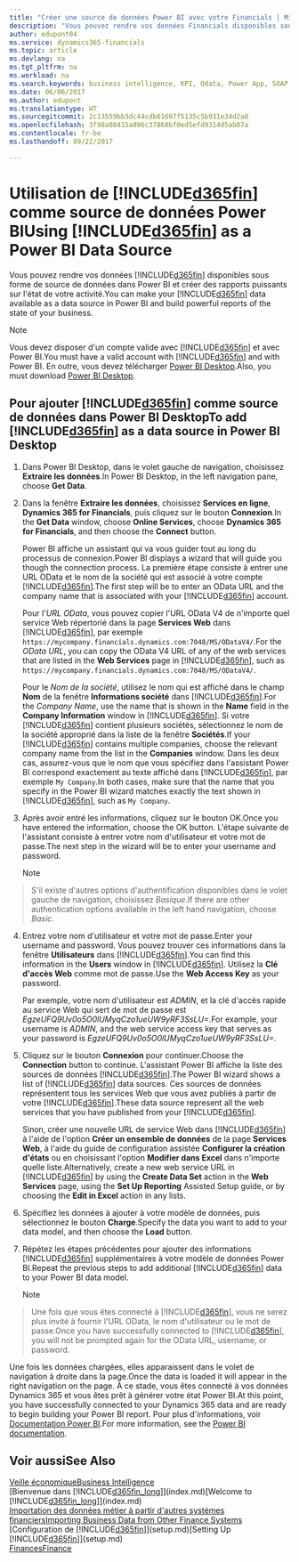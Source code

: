 ```yaml
---
title: "Créer une source de données Power BI avec votre Financials | Microsoft Docs"
description: "Vous pouvez rendre vos données Financials disponibles sous forme de source de données dans Power BI et créer des rapports puissants sur l'état de votre activité."
author: edupont04
ms.service: dynamics365-financials
ms.topic: article
ms.devlang: na
ms.tgt_pltfrm: na
ms.workload: na
ms.search.keywords: business intelligence, KPI, Odata, Power App, SOAP, analysis
ms.date: 06/06/2017
ms.author: edupont
ms.translationtype: HT
ms.sourcegitcommit: 2c13559bb3dc44cdb61697f5135c5b931e34d2a8
ms.openlocfilehash: 3f98a08415a896c37868bf0ed5efd9314d5ab07a
ms.contentlocale: fr-be
ms.lasthandoff: 09/22/2017

---
```

# <a name="using-included365finincludesd365finmdmd-as-a-power-bi-data-source"></a><span data-ttu-id="c46a8-103">Utilisation de [!INCLUDE[d365fin](includes/d365fin_md.md)] comme source de données Power BI</span><span class="sxs-lookup"><span data-stu-id="c46a8-103">Using [!INCLUDE[d365fin](includes/d365fin_md.md)] as a Power BI Data Source</span></span>
<span data-ttu-id="c46a8-104">Vous pouvez rendre vos données [!INCLUDE[d365fin](includes/d365fin_md.md)] disponibles sous forme de source de données dans Power BI et créer des rapports puissants sur l'état de votre activité.</span><span class="sxs-lookup"><span data-stu-id="c46a8-104">You can make your [!INCLUDE[d365fin](includes/d365fin_md.md)] data available as a data source in Power BI and build powerful reports of the state of your business.</span></span>  

> [!NOTE]  
>   <span data-ttu-id="c46a8-105">Vous devez disposer d'un compte valide avec [!INCLUDE[d365fin](includes/d365fin_md.md)] et avec Power BI.</span><span class="sxs-lookup"><span data-stu-id="c46a8-105">You must have a valid account with [!INCLUDE[d365fin](includes/d365fin_md.md)] and with Power BI.</span></span> <span data-ttu-id="c46a8-106">En outre, vous devez télécharger [Power BI Desktop](https://powerbi.microsoft.com/en-us/desktop/).</span><span class="sxs-lookup"><span data-stu-id="c46a8-106">Also, you must download [Power BI Desktop](https://powerbi.microsoft.com/en-us/desktop/).</span></span>  

## <a name="to-add-included365finincludesd365finmdmd-as-a-data-source-in-power-bi-desktop"></a><span data-ttu-id="c46a8-107">Pour ajouter [!INCLUDE[d365fin](includes/d365fin_md.md)] comme source de données dans Power BI Desktop</span><span class="sxs-lookup"><span data-stu-id="c46a8-107">To add [!INCLUDE[d365fin](includes/d365fin_md.md)] as a data source in Power BI Desktop</span></span>
1. <span data-ttu-id="c46a8-108">Dans Power BI Desktop, dans le volet gauche de navigation, choisissez **Extraire les données**.</span><span class="sxs-lookup"><span data-stu-id="c46a8-108">In Power BI Desktop, in the left navigation pane, choose **Get Data**.</span></span>
2. <span data-ttu-id="c46a8-109">Dans la fenêtre **Extraire les données**, choisissez **Services en ligne**, **Dynamics 365 for Financials**, puis cliquez sur le bouton **Connexion**.</span><span class="sxs-lookup"><span data-stu-id="c46a8-109">In the **Get Data** window, choose **Online Services**, choose **Dynamics 365 for Financials**, and then choose the **Connect** button.</span></span>

   <span data-ttu-id="c46a8-110">Power BI affiche un assistant qui va vous guider tout au long du processus de connexion.</span><span class="sxs-lookup"><span data-stu-id="c46a8-110">Power BI displays a wizard that will guide you though the connection process.</span></span> <span data-ttu-id="c46a8-111">La première étape consiste à entrer une URL OData et le nom de la société qui est associé à votre compte [!INCLUDE[d365fin](includes/d365fin_md.md)].</span><span class="sxs-lookup"><span data-stu-id="c46a8-111">The first step will be to enter an OData URL and the company name that is associated with your [!INCLUDE[d365fin](includes/d365fin_md.md)] account.</span></span>  

   <span data-ttu-id="c46a8-112">Pour l'*URL OData*, vous pouvez copier l'URL OData V4 de n'importe quel service Web répertorié dans la page **Services Web** dans [!INCLUDE[d365fin](includes/d365fin_md.md)], par exemple `https://mycompany.financials.dynamics.com:7048/MS/ODataV4/`.</span><span class="sxs-lookup"><span data-stu-id="c46a8-112">For the *OData URL*, you can copy the OData V4 URL of any of the web services that are listed in the **Web Services** page in [!INCLUDE[d365fin](includes/d365fin_md.md)], such as `https://mycompany.financials.dynamics.com:7048/MS/ODataV4/`.</span></span>  

   <span data-ttu-id="c46a8-113">Pour le *Nom de la société*, utilisez le nom qui est affiché dans le champ **Nom** de la fenêtre **Informations société** dans [!INCLUDE[d365fin](includes/d365fin_md.md)].</span><span class="sxs-lookup"><span data-stu-id="c46a8-113">For the *Company Name*, use the name that is shown in the **Name** field in the **Company Information** window in [!INCLUDE[d365fin](includes/d365fin_md.md)].</span></span> <span data-ttu-id="c46a8-114">Si votre [!INCLUDE[d365fin](includes/d365fin_md.md)] contient plusieurs sociétés, sélectionnez le nom de la société approprié dans la liste de la fenêtre **Sociétés**.</span><span class="sxs-lookup"><span data-stu-id="c46a8-114">If your [!INCLUDE[d365fin](includes/d365fin_md.md)] contains multiple companies, choose the relevant company name from the list in the **Companies** window.</span></span> <span data-ttu-id="c46a8-115">Dans les deux cas, assurez-vous que le nom que vous spécifiez dans l'assistant Power BI correspond exactement au texte affiché dans [!INCLUDE[d365fin](includes/d365fin_md.md)], par exemple `My Company`.</span><span class="sxs-lookup"><span data-stu-id="c46a8-115">In both cases, make sure that the name that you specify in the Power BI wizard matches exactly the text shown in [!INCLUDE[d365fin](includes/d365fin_md.md)], such as `My Company`.</span></span>
3. <span data-ttu-id="c46a8-116">Après avoir entré les informations, cliquez sur le bouton OK.</span><span class="sxs-lookup"><span data-stu-id="c46a8-116">Once you have entered the information, choose the OK button.</span></span> <span data-ttu-id="c46a8-117">L'étape suivante de l'assistant consiste à entrer votre nom d'utilisateur et votre mot de passe.</span><span class="sxs-lookup"><span data-stu-id="c46a8-117">The next step in the wizard will be to enter your username and password.</span></span>

   > [!NOTE]  
>    <span data-ttu-id="c46a8-118">S'il existe d'autres options d'authentification disponibles dans le volet gauche de navigation, choisissez *Basique*.</span><span class="sxs-lookup"><span data-stu-id="c46a8-118">If there are other authentication options available in the left hand navigation, choose *Basic*.</span></span>
4. <span data-ttu-id="c46a8-119">Entrez votre nom d'utilisateur et votre mot de passe.</span><span class="sxs-lookup"><span data-stu-id="c46a8-119">Enter your username and password.</span></span> <span data-ttu-id="c46a8-120">Vous pouvez trouver ces informations dans la fenêtre **Utilisateurs** dans [!INCLUDE[d365fin](includes/d365fin_md.md)].</span><span class="sxs-lookup"><span data-stu-id="c46a8-120">You can find this information in the **Users** window in [!INCLUDE[d365fin](includes/d365fin_md.md)].</span></span> <span data-ttu-id="c46a8-121">Utilisez la **Clé d'accès Web** comme mot de passe.</span><span class="sxs-lookup"><span data-stu-id="c46a8-121">Use the **Web Access Key** as your password.</span></span>

   <span data-ttu-id="c46a8-122">Par exemple, votre nom d'utilisateur est *ADMIN*, et la clé d'accès rapide au service Web qui sert de mot de passe est *EgzeUFQ9Uv0o5O0lUMyqCzo1ueUW9yRF3SsLU=*.</span><span class="sxs-lookup"><span data-stu-id="c46a8-122">For example, your username is *ADMIN*, and the web service access key that serves as your password is *EgzeUFQ9Uv0o5O0lUMyqCzo1ueUW9yRF3SsLU=*.</span></span>
5. <span data-ttu-id="c46a8-123">Cliquez sur le bouton **Connexion** pour continuer.</span><span class="sxs-lookup"><span data-stu-id="c46a8-123">Choose the **Connection** button to continue.</span></span> <span data-ttu-id="c46a8-124">L'assistant Power BI affiche la liste des sources de données [!INCLUDE[d365fin](includes/d365fin_md.md)].</span><span class="sxs-lookup"><span data-stu-id="c46a8-124">The Power BI wizard shows a list of [!INCLUDE[d365fin](includes/d365fin_md.md)] data sources.</span></span> <span data-ttu-id="c46a8-125">Ces sources de données représentent tous les services Web que vous avez publiés à partir de votre [!INCLUDE[d365fin](includes/d365fin_md.md)].</span><span class="sxs-lookup"><span data-stu-id="c46a8-125">These data source represent all the web services that you have published from your [!INCLUDE[d365fin](includes/d365fin_md.md)].</span></span>

   <span data-ttu-id="c46a8-126">Sinon, créer une nouvelle URL de service Web dans [!INCLUDE[d365fin](includes/d365fin_md.md)] à l'aide de l'option **Créer un ensemble de données** de la page **Services Web**, à l'aide du guide de configuration assistée **Configurer la création d'états** ou en choisissant l'option **Modifier dans Excel** dans n'importe quelle liste.</span><span class="sxs-lookup"><span data-stu-id="c46a8-126">Alternatively, create a new web service URL in [!INCLUDE[d365fin](includes/d365fin_md.md)] by using the **Create Data Set** action in the **Web Services** page, using the **Set Up Reporting** Assisted Setup guide, or by choosing the **Edit in Excel** action in any lists.</span></span>

6. <span data-ttu-id="c46a8-127">Spécifiez les données à ajouter à votre modèle de données, puis sélectionnez le bouton **Charge**.</span><span class="sxs-lookup"><span data-stu-id="c46a8-127">Specify the data you want to add to your data model, and then choose the **Load** button.</span></span>
7. <span data-ttu-id="c46a8-128">Répétez les étapes précédentes pour ajouter des informations [!INCLUDE[d365fin](includes/d365fin_md.md)] supplémentaires à votre modèle de données Power BI.</span><span class="sxs-lookup"><span data-stu-id="c46a8-128">Repeat the previous steps to add additional [!INCLUDE[d365fin](includes/d365fin_md.md)] data to your Power BI data model.</span></span>

   > [!NOTE]  
>    <span data-ttu-id="c46a8-129">Une fois que vous êtes connecté à [!INCLUDE[d365fin](includes/d365fin_md.md)], vous ne serez plus invité à fournir l'URL OData, le nom d'utilisateur ou le mot de passe.</span><span class="sxs-lookup"><span data-stu-id="c46a8-129">Once you have successfully connected to [!INCLUDE[d365fin](includes/d365fin_md.md)], you will not be prompted again for the OData URL, username, or password.</span></span>

<span data-ttu-id="c46a8-130">Une fois les données chargées, elles apparaissent dans le volet de navigation à droite dans la page.</span><span class="sxs-lookup"><span data-stu-id="c46a8-130">Once the data is loaded it will appear in the right navigation on the page.</span></span> <span data-ttu-id="c46a8-131">À ce stade, vous êtes connecté à vos données Dynamics 365 et vous êtes prêt à générer votre état Power BI.</span><span class="sxs-lookup"><span data-stu-id="c46a8-131">At this point, you have successfully connected to your Dynamics 365 data and are ready to begin building your Power BI report.</span></span> <span data-ttu-id="c46a8-132">Pour plus d'informations, voir [Documentation Power BI](https://powerbi.microsoft.com/documentation/powerbi-landing-page/).</span><span class="sxs-lookup"><span data-stu-id="c46a8-132">For more information, see the [Power BI documentation](https://powerbi.microsoft.com/documentation/powerbi-landing-page/).</span></span>

## <a name="see-also"></a><span data-ttu-id="c46a8-133">Voir aussi</span><span class="sxs-lookup"><span data-stu-id="c46a8-133">See Also</span></span>
[<span data-ttu-id="c46a8-134">Veille économique</span><span class="sxs-lookup"><span data-stu-id="c46a8-134">Business Intelligence</span></span>](bi.md)  
<span data-ttu-id="c46a8-135">[Bienvenue dans [!INCLUDE[d365fin_long](includes/d365fin_long_md.md)]](index.md)</span><span class="sxs-lookup"><span data-stu-id="c46a8-135">[Welcome to [!INCLUDE[d365fin_long](includes/d365fin_long_md.md)]](index.md)</span></span>  
[<span data-ttu-id="c46a8-136">Importation des données métier à partir d'autres systèmes financiers</span><span class="sxs-lookup"><span data-stu-id="c46a8-136">Importing Business Data from Other Finance Systems</span></span>](upload-data.md)  
<span data-ttu-id="c46a8-137">[Configuration de [!INCLUDE[d365fin](includes/d365fin_md.md)]](setup.md)</span><span class="sxs-lookup"><span data-stu-id="c46a8-137">[Setting Up [!INCLUDE[d365fin](includes/d365fin_md.md)]](setup.md)</span></span>  
[<span data-ttu-id="c46a8-138">Finances</span><span class="sxs-lookup"><span data-stu-id="c46a8-138">Finance</span></span>](finance.md)  

